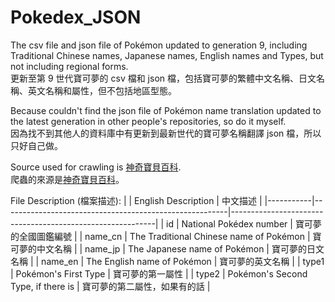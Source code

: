 # Pokedex_JSON
The csv file and json file of Pokémon updated to generation 9, including Traditional Chinese names, Japanese names, English names and Types, but not including regional forms.  
更新至第 9 世代寶可夢的 csv 檔和 json 檔，包括寶可夢的繁體中文名稱、日文名稱、英文名稱和屬性，但不包括地區型態。


Because couldn't find the json file of Pokémon name translation updated to the latest generation in other people's repositories, so do it myself.  
因為找不到其他人的資料庫中有更新到最新世代的寶可夢名稱翻譯 json 檔，所以只好自己做。  


Source used for crawling is [神奇寶貝百科][1].  
爬蟲的來源是[神奇寶貝百科][1]。


File Description (檔案描述):
|           | English Description                                    | 中文描述                                                  |
|-----------|--------------------------------------------------------|-----------------------------------------------------------|
| id        | National Pokédex number                                | 寶可夢的全國圖鑑編號                                       |
| name_cn   | The Traditional Chinese name of Pokémon                | 寶可夢的中文名稱                                           |
| name_jp   | The Japanese name of Pokémon                           | 寶可夢的日文名稱                                           |
| name_en   | The English name of Pokémon                            | 寶可夢的英文名稱                                           |
| type1     | Pokémon's First Type                                   | 寶可夢的第一屬性                                           |
| type2     | Pokémon's Second Type, if there is                     | 寶可夢的第二屬性，如果有的話                               |




[1]: https://wiki.52poke.com/zh-hant/%E5%AE%9D%E5%8F%AF%E6%A2%A6%E5%88%97%E8%A1%A8%EF%BC%88%E6%8C%89%E5%85%A8%E5%9B%BD%E5%9B%BE%E9%89%B4%E7%BC%96%E5%8F%B7%EF%BC%89
